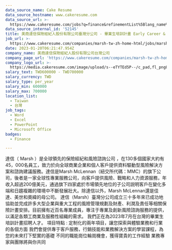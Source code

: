 ```yaml
---
data_source_name: Cake Resume
data_source_hostname: www.cakeresume.com
data_source_url: >-
  https://www.cakeresume.com/jobs?q=finance&refinementList%5Blang_name%5D%5B0%5D=English&refinementList%5Bsalary_type%5D=per_year&range%5Bsalary_range%5D%5Bmin%5D=1000000&page=3
data_source_internal_id: '52145'
title: 美商達信保險經紀人股份有限公司臺灣分公司 - 畢業生培訓計畫 Early Career & Graduate Program
job_url: >-
  https://www.cakeresume.com/companies/marsh-tw-zh-home-html/jobs/marsh_Management_trainee_2023
date: 2023-01-20T06:21:47.954Z
company_name: 美商達信保險經紀人股份有限公司台灣公司
company_page_url: 'https://www.cakeresume.com/companies/marsh-tw-zh-home-html'
company_logo_url: >-
  https://media.cakeresume.com/image/upload/s--eTYTEd5P--/c_pad,fl_png8,h_200,w_200/v1674186954/kovum3psurizqrvqd55u.png
salary_text: TWD600000 - TWD700000
salary_currency: TWD
salary_type: per_year
salary_min: 600000
salary_max: 700000
location_list:
  - Taiwan
  - 台灣
job_tags:
  - Word
  - Excel
  - PowerPoint
  - Microsoft Office
badges:
  - Finance

---
```


達信（ Marsh ）是全球領先的保險經紀和風險諮詢公司 ，在130多個國家大約有45，000名員工，致力於向全球商業企業和個人客戶提供資料驅動型風險解決方案和諮詢建議服務。達信是Marsh McLennan（紐交所代碼：MMC）的旗下公司，後者是一家全球性專業服務公司，向客戶提供風險、戰略和人力資源服務，年收入超過200億美元，通過旗下四家處於市場領先地位的子公司説明客戶在變化多端和日趨複雜的環境中不斷發展壯大。除達信以外，Marsh McLennan還是佳達、美世和奧緯的母公司。 達信（Marsh）臺灣分公司成立三十多年來已成功地協助並完成許多大型企業與重大工程的風險管理規劃及財產、利潤及責任等相關保險計畫安排。目前擁有近百名專業成員，專注于專業及創新風險諮詢服務的提供，以滿足各類工商業及服務性組織的需求。 我們正在為2023年7月在台灣的畢業生培訓計畫招聘人才。 項目特點 : 定制化的兩年項目，讓您探索與體驗業務和行業的各個方面 我們會提供專于客戶服務，行銷技能和業務解決方案的學習課程，為您的未來打下堅實的基礎 不同的職能崗位輪崗機會，獲得寶貴的工作經驗 業務專家與團隊將與你共同
